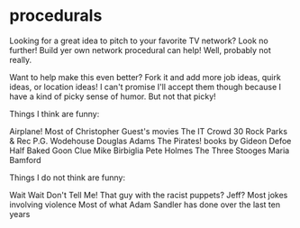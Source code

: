 procedurals
===========

Looking for a great idea to pitch to your favorite TV network? Look no further! Build yer own network procedural can help! Well, probably not really.

Want to help make this even better? Fork it and add more job ideas, quirk ideas, or location ideas! I can't promise I'll accept them though because I have a kind of picky sense of humor. But not that picky!

Things I think are funny:

Airplane!
Most of Christopher Guest's movies
The IT Crowd
30 Rock
Parks & Rec
P.G. Wodehouse
Douglas Adams
The Pirates! books by Gideon Defoe
Half Baked
Goon
Clue
Mike Birbiglia
Pete Holmes
The Three Stooges
Maria Bamford


Things I do not think are funny:

Wait Wait Don't Tell Me!
That guy with the racist puppets? Jeff?
Most jokes involving violence
Most of what Adam Sandler has done over the last ten years
